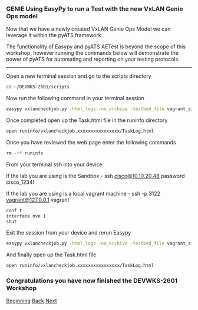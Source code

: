 ### GENIE Using EasyPy to run a Test with the new VxLAN Genie Ops model

Now that we have a newly created VxLAN Genie Ops Model we can leverage it within the pyATS framework.  

The functionality of Easypy and pyATS AETest is beyond the scope of this workshop, however running the commands below
will demonstrate the power of pyATS for automating and reporting on your testing protocols.

---

Open a new terminal session and go to the scripts directory

```bash
cd ~/DEVWKS-2601/scripts

```

Now run the following command in your terminal session

```bash
easypy vxlancheckjob.py -html_logs -no_archive -testbed_file vagrant_single_ios.yaml 
```

Once completed open up the Task.html file in the runinfo directory

```bash
open runinfo/vxlancheckjob.xxxxxxxxxxxxxxxx/TaskLog.html
```

Once you have reviewed the web page enter the following commands

```bash
rm -rf runinfo
```

From your terminal ssh into your device

If the lab you are using is the Sandbox - ssh cisco@10.10.20.48   password cisco_1234!  

If the lab you are using is a local vagrant machine - ssh -p 3122 vagrant@127.0.0.1 vagrant

```bash
conf t
interface nve 1
shut
```

Exit the session from your device and rerun Easypy

```bash
easypy vxlancheckjob.py -html_logs -no_archive -testbed_file vagrant_single_ios.yaml 
```

And finally open up the Task.html file

```bash
open runinfo/vxlancheckjob.xxxxxxxxxxxxxxxx/TaskLog.html
```


### Congratulations you have now finished the DEVWKS-2601 Workshop

[Beginning](../README.md)   [Back](./step7.md)  [Next](./step8.md)